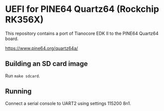 # UEFI for PINE64 Quartz64 (Rockchip RK356X)

This repository contains a port of Tianocore EDK II to the PINE64 Quartz64 board.

https://www.pine64.org/quartz64a/

## Building an SD card image

Run `make sdcard`.

## Running

Connect a serial console to UART2 using settings 115200 8n1.

